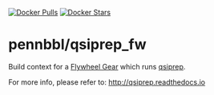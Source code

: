 [![Docker Pulls](https://img.shields.io/docker/pulls/flywheel/fmriprep.svg)](https://hub.docker.com/r/pennbbl/qsiprep/)
[![Docker Stars](https://img.shields.io/docker/stars/flywheel/fmriprep.svg)](https://hub.docker.com/r/pennbbl/qsiprep/)
# pennbbl/qsiprep_fw
Build context for a [Flywheel Gear](https://github.com/flywheel-io/gears/tree/master/spec) which runs [qsiprep](http://qsiprep.readthedocs.io).

For more info, please refer to: http://qsiprep.readthedocs.io
